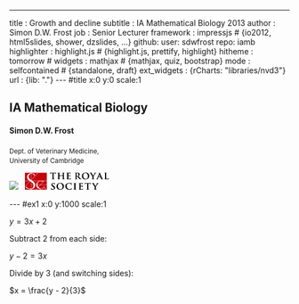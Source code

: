 ---
title       : Growth and decline
subtitle    : IA Mathematical Biology 2013
author      : Simon D.W. Frost
job         : Senior Lecturer
framework   : impressjs        # {io2012, html5slides, shower, dzslides, ...}
github:
  user: sdwfrost
  repo: iamb
highlighter : highlight.js  # {highlight.js, prettify, highlight}
hitheme     : tomorrow      # 
widgets     : mathjax            # {mathjax, quiz, bootstrap}
mode        : selfcontained # {standalone, draft}
ext_widgets : {rCharts: "libraries/nvd3"}
url         : {lib: "."}
--- #title x:0 y:0 scale:1

## **IA Mathematical Biology**

#### Simon D.W. Frost
<small> Dept. of Veterinary Medicine,<br>
 University of Cambridge </small>

<img src="assets/img/uc-colour.svg" width="30%" style="border: 0px">
&nbsp;
<img src="assets/img/RoyalSociety.png" width="30%" style="border: 0px">

--- #ex1 x:0 y:1000 scale:1

$y = 3 x + 2$

Subtract 2 from each side:
    
$y - 2 = 3 x$
    
Divide by 3 (and switching sides):
    
$x = \frac{y - 2}{3}$


